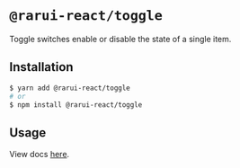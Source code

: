 # `@rarui-react/toggle`

Toggle switches enable or disable the state of a single item.

## Installation

```sh
$ yarn add @rarui-react/toggle
# or
$ npm install @rarui-react/toggle
```

## Usage

View docs [here]().
